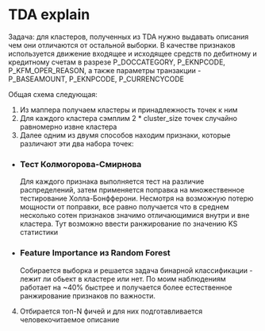 TDA explain
===========

Задача: для кластеров, полученных из TDA нужно выдавать описания чем они отличаются от остальной выборки. 
В качестве признаков используется движение входящее и исходящее средств по дебитному и кредитному счетам в разрезе P_DOCCATEGORY, P_EKNPCODE, P_KFM_OPER_REASON, а также параметры транзакции - P_BASEAMOUNT, P_EKNPCODE, P_CURRENCYCODE

Общая схема следующая: 

1. Из маппера получаем кластеры и принадлежность точек к ним
2. Для каждого кластера сэмплим 2 * cluster_size точек случайно равномерно извне кластера
3. Далее одним из двумя способов находим признаки, которые различают эти два набора точек:
  * ### Тест Колмогорова-Смирнова
    Для каждого признака выполняется тест на различие распределений, затем применяется поправка на множественное тестирование Холла-Бонфферони. Несмотря на возможную потерю мощности от поправки, все равно получается что в среднем несколько сотен признаков значимо отличающимися внутри и вне кластера. Тут возможно ввести ранжирование по значению KS статистики
  * ### Feature Importance из Random Forest
    Собирается выборка и решается задача бинарной классификации - лежит ли обьект в кластере или нет. По моим наблюдениям работает на ~40% быстрее и получается более естественное ранжирование признаков по важности. 
4. Отбирается топ-N фичей и для них подготавливается человекочитаемое описание
